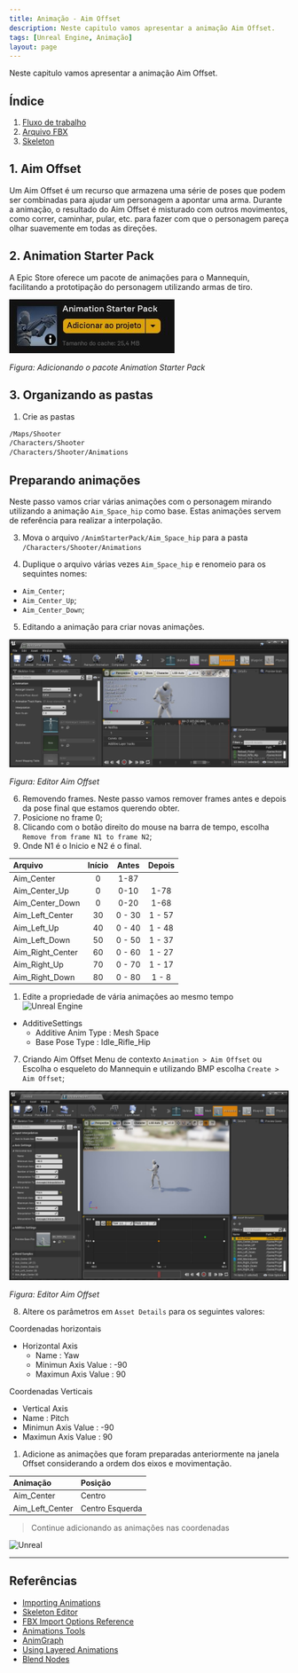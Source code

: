 ```yaml
---
title: Animação - Aim Offset
description: Neste capitulo vamos apresentar a animação Aim Offset.
tags: [Unreal Engine, Animação]
layout: page
---
```


Neste capitulo vamos apresentar a animação Aim Offset.

## Índice
1. [Fluxo de trabalho](#1-fluxo-de-trabalho)
2. [Arquivo FBX](#2-arquivo-fbx)
3. [Skeleton](#3-skeleton)

## 1. Aim Offset
Um Aim Offset é um recurso que armazena uma série de poses que podem ser combinadas para ajudar um personagem a apontar uma arma. Durante a animação, o resultado do Aim Offset é misturado com outros movimentos, como correr, caminhar, pular, etc. para fazer com que o personagem pareça olhar suavemente em todas as direções.

## 2. Animation Starter Pack
A Epic Store oferece um pacote de animações para o Mannequin, facilitando a prototipação do personagem utilizando armas de tiro.

![Figura: Adicionando o pacote Animation Starter Pack](imagens/animacao/unreal_engine_animation_starter_pack.jpg)

*Figura: Adicionando o pacote Animation Starter Pack*

## 3. Organizando as pastas

1. Crie as pastas
```bash
/Maps/Shooter
/Characters/Shooter
/Characters/Shooter/Animations
```

## Preparando animações
Neste passo vamos criar várias animações com o personagem mirando utilizando a animação `Aim_Space_hip` como base. Estas animações servem de referência para realizar a interpolação.

3. Mova o arquivo `/AnimStarterPack/Aim_Space_hip` para a pasta `/Characters/Shooter/Animations`

4. Duplique o arquivo várias vezes `Aim_Space_hip` e renomeio para os sequintes nomes:
- `Aim_Center`;
- `Aim_Center_Up`;
- `Aim_Center_Down`;

5. Editando a animação para criar novas animações.

![Figura: Editor Aim Offset](imagens/animacao/unreal_engine_aim_offset_editor.jpg)

*Figura: Editor Aim Offset*

6. Removendo frames.
Neste passo vamos remover frames antes e depois da pose final que estamos querendo obter.
  1. Posicione no frame 0;
  1. Clicando com o botão direito do mouse na barra de tempo, escolha `Remove from frame N1 to frame N2`;
  1. Onde N1 é  o Inicio e N2 é o final.

| Arquivo         |Início | Antes     |Depois   |
|:-               |:-:    |:-:        |:-:      |  
|Aim_Center       | 0     |1-87       |         |
|Aim_Center_Up    | 0     |0-10       |1-78     |
|Aim_Center_Down  | 0     |0-20       |1-68     |
|Aim_Left_Center  |30     |0 - 30     |1 - 57   |
|Aim_Left_Up      |40     |0 - 40     |1 - 48   |
|Aim_Left_Down    |50     |0 - 50     |1 - 37   |
|Aim_Right_Center |60     |0 - 60     |1 - 27   |
|Aim_Right_Up     |70     |0 - 70     |1 - 17   |
|Aim_Right_Down   |80     |0 - 80     |1 - 8    |

1. Edite a propriedade de vária animações ao mesmo tempo
![Unreal Engine](https://docs.unrealengine.com/4.26/Images/AnimatingObjects/SkeletalMeshAnimation/AnimHowTo/AimOffset/AimOffset20.webp)

- AdditiveSettings
  - Additive Anim Type : Mesh Space
  - Base Pose Type : Idle_Rifle_Hip


7. Criando Aim Offset Menu de contexto `Animation > Aim Offset` ou Escolha o esqueleto do Mannequin e utilizando BMP escolha `Create > Aim Offset`;

![Figura: Editor Aim Offset](imagens/animacao/unreal_engine_create_aim_offset.jpg)

*Figura: Editor Aim Offset*

8. Altere os parâmetros em `Asset Details` para os seguintes valores:

Coordenadas horizontais
- Horizontal Axis
  - Name : Yaw
  - Minimun Axis Value : -90
  - Maximun Axis Value : 90

Coordenadas Verticais

- Vertical Axis
- Name : Pitch
- Minimun Axis Value : -90
- Maximun Axis Value : 90

1. Adicione as animações que foram preparadas anteriormente na janela Offset considerando a ordem dos eixos e movimentação.

|Animação         |Posição            |
|:-               |:-                 |
|Aim_Center       |Centro             |
|Aim_Left_Center  |Centro Esquerda    |

 > Continue adicionando as animações nas coordenadas

![Unreal](https://docs.unrealengine.com/4.26/Images/AnimatingObjects/SkeletalMeshAnimation/AnimHowTo/AimOffset/AimOffset29.webp)


***

## Referências
- [Importing Animations](https://docs.unrealengine.com/4.26/en-US/WorkingWithContent/Importing/FBX/Animations/)
- [Skeleton Editor](https://docs.unrealengine.com/en-US/Engine/Animation/Persona/Modes/Skeleton/index.html)   
- [FBX Import Options Reference](https://docs.unrealengine.com/en-US/Engine/Content/Importing/FBX/ImportOptions/index.html)   
- [Animations Tools](https://docs.unrealengine.com/en-US/Engine/Animation/Persona/Modes/index.html)  
- [AnimGraph](https://docs.unrealengine.com/en-US/Engine/Animation/AnimBlueprints/AnimGraph/index.html)
- [Using Layered Animations](https://docs.unrealengine.com/4.26/en-US/AnimatingObjects/SkeletalMeshAnimation/AnimHowTo/AdditiveAnimations/)
- [Blend Nodes](https://docs.unrealengine.com/4.26/en-US/AnimatingObjects/SkeletalMeshAnimation/NodeReference/Blend/)
